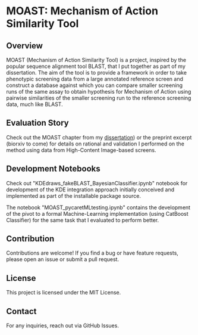 # MOAST: Mechanism of Action Similarity Tool

## Overview

MOAST (Mechanism of Action Similarity Tool) is a project, inspired by the popular sequence alignment tool BLAST, that I put together as part of my dissertation. The aim of the tool is to provide a framework in order to take phenotypic screening data from a large annotated reference screen and construct a database against which you can compare smaller screening runs of the same assay to obtain hypothesis for  Mechanism of Action using pairwise similarities of the smaller screening run to the reference screening data, much like BLAST.

## Evaluation Story

Check out the MOAST chapter from my [dissertation](https://escholarship.org/uc/item/572197kr)) or the preprint excerpt (biorxiv to come) for details on rational and validation I performed on the method using data from High-Content Image-based screens.

## Development Notebooks

Check out "KDEdraws\_fakeBLAST\_BayesianClassifier.ipynb" notebook for development of the KDE integration approach initially conceived and implemented as part of the installable package source.

The notebook "MOAST\_pycaretMLtesting.ipynb" contains the development of the pivot to a formal Machine-Learning implementation (using CatBoost Classifier) for the same task that I evaluated to perform better.

## Contribution

Contributions are welcome! If you find a bug or have feature requests, please open an issue or submit a pull request.

## License

This project is licensed under the MIT License.

## Contact

For any inquiries, reach out via GitHub Issues.
